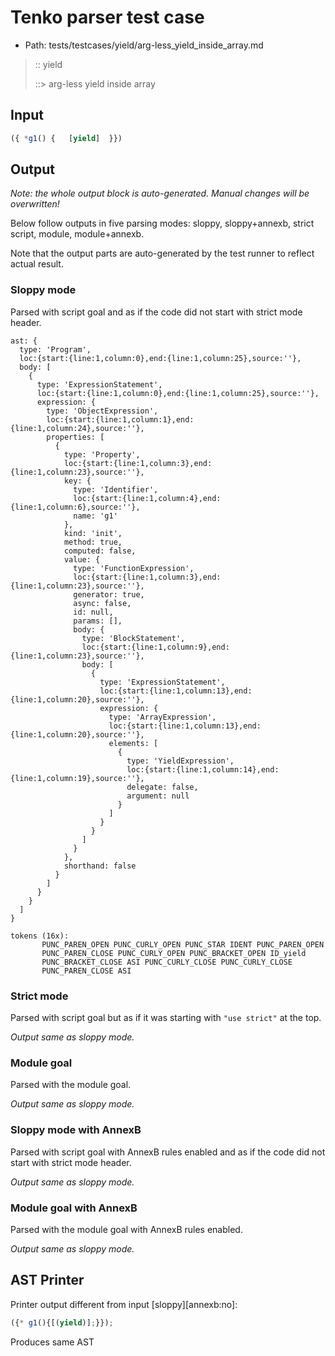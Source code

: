 # Tenko parser test case

- Path: tests/testcases/yield/arg-less_yield_inside_array.md

> :: yield
>
> ::> arg-less yield inside array

## Input

`````js
({ *g1() {   [yield]  }})
`````

## Output

_Note: the whole output block is auto-generated. Manual changes will be overwritten!_

Below follow outputs in five parsing modes: sloppy, sloppy+annexb, strict script, module, module+annexb.

Note that the output parts are auto-generated by the test runner to reflect actual result.

### Sloppy mode

Parsed with script goal and as if the code did not start with strict mode header.

`````
ast: {
  type: 'Program',
  loc:{start:{line:1,column:0},end:{line:1,column:25},source:''},
  body: [
    {
      type: 'ExpressionStatement',
      loc:{start:{line:1,column:0},end:{line:1,column:25},source:''},
      expression: {
        type: 'ObjectExpression',
        loc:{start:{line:1,column:1},end:{line:1,column:24},source:''},
        properties: [
          {
            type: 'Property',
            loc:{start:{line:1,column:3},end:{line:1,column:23},source:''},
            key: {
              type: 'Identifier',
              loc:{start:{line:1,column:4},end:{line:1,column:6},source:''},
              name: 'g1'
            },
            kind: 'init',
            method: true,
            computed: false,
            value: {
              type: 'FunctionExpression',
              loc:{start:{line:1,column:3},end:{line:1,column:23},source:''},
              generator: true,
              async: false,
              id: null,
              params: [],
              body: {
                type: 'BlockStatement',
                loc:{start:{line:1,column:9},end:{line:1,column:23},source:''},
                body: [
                  {
                    type: 'ExpressionStatement',
                    loc:{start:{line:1,column:13},end:{line:1,column:20},source:''},
                    expression: {
                      type: 'ArrayExpression',
                      loc:{start:{line:1,column:13},end:{line:1,column:20},source:''},
                      elements: [
                        {
                          type: 'YieldExpression',
                          loc:{start:{line:1,column:14},end:{line:1,column:19},source:''},
                          delegate: false,
                          argument: null
                        }
                      ]
                    }
                  }
                ]
              }
            },
            shorthand: false
          }
        ]
      }
    }
  ]
}

tokens (16x):
       PUNC_PAREN_OPEN PUNC_CURLY_OPEN PUNC_STAR IDENT PUNC_PAREN_OPEN
       PUNC_PAREN_CLOSE PUNC_CURLY_OPEN PUNC_BRACKET_OPEN ID_yield
       PUNC_BRACKET_CLOSE ASI PUNC_CURLY_CLOSE PUNC_CURLY_CLOSE
       PUNC_PAREN_CLOSE ASI
`````

### Strict mode

Parsed with script goal but as if it was starting with `"use strict"` at the top.

_Output same as sloppy mode._

### Module goal

Parsed with the module goal.

_Output same as sloppy mode._

### Sloppy mode with AnnexB

Parsed with script goal with AnnexB rules enabled and as if the code did not start with strict mode header.

_Output same as sloppy mode._

### Module goal with AnnexB

Parsed with the module goal with AnnexB rules enabled.

_Output same as sloppy mode._

## AST Printer

Printer output different from input [sloppy][annexb:no]:

````js
({* g1(){[(yield)];}});
````

Produces same AST
